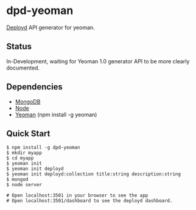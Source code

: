 # dpd-yeoman

[Deployd](http://deployd.com) API generator for yeoman.

## Status

In-Development, waiting for Yeoman 1.0 generator API to be more clearly documented.

## Dependencies

 * [MongoDB](http://mongodb.org)
 * [Node](http://nodejs.org)
 * [Yeoman](http://yeoman.io) (npm install -g yeoman)

## Quick Start

	$ npm install -g dpd-yeoman
	$ mkdir myapp
	$ cd myapp
	$ yeoman init
	$ yeoman init deployd
	$ yeoman init deployd:collection title:string description:string
	$ mongod
	$ node server
	
	# Open localhost:3501 in your browser to see the app
	# Open localhost:3501/dashboard to see the deployd dashboard.
